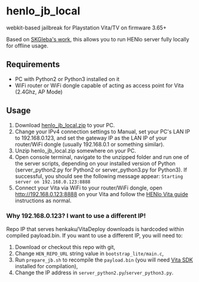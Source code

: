 # henlo_jb_local
webkit-based jailbreak for Playstation Vita/TV on firmware 3.65+

Based on [SKGleba's work](https://github.com/SKGleba/henlo_jb), this allows you to run HENlo server fully locally for offline usage.

## Requirements
- PC with Python2 or Python3 installed on it
- WiFi router or WiFi dongle capable of acting as access point for Vita (2.4Ghz, AP Mode)

## Usage
1. Download [henlo_jb_local.zip](https://github.com/loomweaver/henlo_jb/releases/tag/henlo_jb_local) to your PC. 
2. Change your IPv4 connection settings to Manual, set your PC's LAN IP  to 192.168.0.123, and set the gateway IP as the LAN IP of your router/WiFi dongle (usually 192.168.0.1 or something similar).
3. Unzip henlo_jb_local.zip somewhere on your PC. 
4. Open console terminal, navigate to the unzipped folder and run one of the server scripts, depending on your installed version of Python (server_python2.py for Python2 or server_python3.py for Python3). If successful, you should see the following message appear: `Starting server on 192.168.0.123:8888`
5. Connect your Vita via WiFi to your router/WiFi dongle, open http://192.168.0.123:8888 on your Vita and follow the [HENlo Vita guide](https://vita.hacks.guide/using-henlo.html) instructions as normal.

### Why 192.168.0.123? I want to use a different IP!
Repo IP that serves henkaku/VitaDeploy downloads is hardcoded within compiled payload.bin. If you want to use a different IP, you will need to:
1. Download or checkout this repo with git,
2. Change `HEN_REPO_URL` string value in `bootstrap_lite/main.c`,
3. Run `prepare_jb.sh` to recompile the `payload.bin` (you will need [Vita SDK](https://vitasdk.org/) installed for compilation),
4. Change the IP address in `server_python2.py`/`server_python3.py`.
